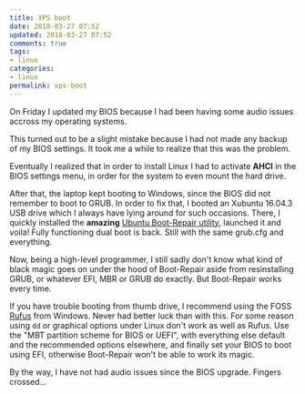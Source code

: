 ```yaml
---
title: XPS boot 	
date: 2018-03-27 07:52
updated: 2018-03-27 07:52
comments: true
tags:
- linux
categories:
- linux
permalink: xps-boot
---
```


On Friday I updated my BIOS because I had been having some audio issues accross my operating systems.

This turned out to be a slight mistake because I had not made any backup of my BIOS settings. 
It took me a while to realize that this was the problem.

Eventually I realized that in order to install Linux I had to activate **AHCI** in the BIOS settings menu,
in order for the system to even mount the hard drive.

After that, the laptop kept booting to Windows, since the BIOS did not remember to boot to GRUB.
In order to fix that, I booted an Xubuntu 16.04.3 USB drive which I always have lying around for
such occasions. There, I quickly installed the **amazing** 
[Ubuntu Boot-Repair utility](https://help.ubuntu.com/community/Boot-Repair), launched it
and voila! Fully functioning dual boot is back. Still with the
same grub.cfg and everything.

Now, being a high-level programmer, I still sadly don't know what kind of black magic goes on under the hood of Boot-Repair aside from resinstalling GRUB, 
or whatever EFI, MBR or GRUB do exactly. But Boot-Repair works every time.

If you have trouble booting from thumb drive, I recommend using the FOSS [Rufus](https://rufus.akeo.ie/) from Windows. 
Never had better luck than with this. For some reason using `dd` or graphical options under Linux don't work as well as Rufus. 
Use the "MBT partition scheme for BIOS or UEFI", with everything else default and the recommended options elsewhere, 
and finally set your BIOS to boot using EFI, otherwise Boot-Repair won't be able to work its magic.

By the way, I have not had audio issues since the BIOS upgrade.
Fingers crossed...